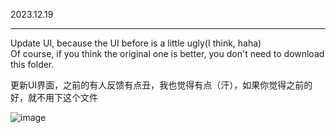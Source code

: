 2023.12.19

---

Update UI, because the UI before is a little ugly(I think, haha)  
Of course, if you think the original one is better, you don't need to download this folder.  

更新UI界面，之前的有人反馈有点丑，我也觉得有点（汗），如果你觉得之前的好，就不用下这个文件  

![image](https://github.com/Tinex233/2021-CompilationPrinciple_Lab2-LexicalGenerator/assets/128806135/7bf38b23-1e4c-45c4-a169-8b14a419c4e2)
